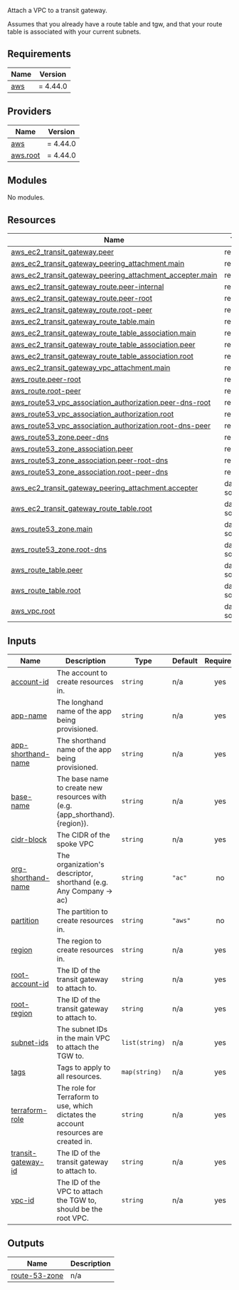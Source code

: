 Attach a VPC to a transit gateway.

Assumes that you already have a route table and tgw, and that your route table is associated with
your current subnets.

## Requirements

| Name | Version |
|------|---------|
| <a name="requirement_aws"></a> [aws](#requirement\_aws) | = 4.44.0 |

## Providers

| Name | Version |
|------|---------|
| <a name="provider_aws"></a> [aws](#provider\_aws) | = 4.44.0 |
| <a name="provider_aws.root"></a> [aws.root](#provider\_aws.root) | = 4.44.0 |

## Modules

No modules.

## Resources

| Name | Type |
|------|------|
| [aws_ec2_transit_gateway.peer](https://registry.terraform.io/providers/hashicorp/aws/4.44.0/docs/resources/ec2_transit_gateway) | resource |
| [aws_ec2_transit_gateway_peering_attachment.main](https://registry.terraform.io/providers/hashicorp/aws/4.44.0/docs/resources/ec2_transit_gateway_peering_attachment) | resource |
| [aws_ec2_transit_gateway_peering_attachment_accepter.main](https://registry.terraform.io/providers/hashicorp/aws/4.44.0/docs/resources/ec2_transit_gateway_peering_attachment_accepter) | resource |
| [aws_ec2_transit_gateway_route.peer-internal](https://registry.terraform.io/providers/hashicorp/aws/4.44.0/docs/resources/ec2_transit_gateway_route) | resource |
| [aws_ec2_transit_gateway_route.peer-root](https://registry.terraform.io/providers/hashicorp/aws/4.44.0/docs/resources/ec2_transit_gateway_route) | resource |
| [aws_ec2_transit_gateway_route.root-peer](https://registry.terraform.io/providers/hashicorp/aws/4.44.0/docs/resources/ec2_transit_gateway_route) | resource |
| [aws_ec2_transit_gateway_route_table.main](https://registry.terraform.io/providers/hashicorp/aws/4.44.0/docs/resources/ec2_transit_gateway_route_table) | resource |
| [aws_ec2_transit_gateway_route_table_association.main](https://registry.terraform.io/providers/hashicorp/aws/4.44.0/docs/resources/ec2_transit_gateway_route_table_association) | resource |
| [aws_ec2_transit_gateway_route_table_association.peer](https://registry.terraform.io/providers/hashicorp/aws/4.44.0/docs/resources/ec2_transit_gateway_route_table_association) | resource |
| [aws_ec2_transit_gateway_route_table_association.root](https://registry.terraform.io/providers/hashicorp/aws/4.44.0/docs/resources/ec2_transit_gateway_route_table_association) | resource |
| [aws_ec2_transit_gateway_vpc_attachment.main](https://registry.terraform.io/providers/hashicorp/aws/4.44.0/docs/resources/ec2_transit_gateway_vpc_attachment) | resource |
| [aws_route.peer-root](https://registry.terraform.io/providers/hashicorp/aws/4.44.0/docs/resources/route) | resource |
| [aws_route.root-peer](https://registry.terraform.io/providers/hashicorp/aws/4.44.0/docs/resources/route) | resource |
| [aws_route53_vpc_association_authorization.peer-dns-root](https://registry.terraform.io/providers/hashicorp/aws/4.44.0/docs/resources/route53_vpc_association_authorization) | resource |
| [aws_route53_vpc_association_authorization.root](https://registry.terraform.io/providers/hashicorp/aws/4.44.0/docs/resources/route53_vpc_association_authorization) | resource |
| [aws_route53_vpc_association_authorization.root-dns-peer](https://registry.terraform.io/providers/hashicorp/aws/4.44.0/docs/resources/route53_vpc_association_authorization) | resource |
| [aws_route53_zone.peer-dns](https://registry.terraform.io/providers/hashicorp/aws/4.44.0/docs/resources/route53_zone) | resource |
| [aws_route53_zone_association.peer](https://registry.terraform.io/providers/hashicorp/aws/4.44.0/docs/resources/route53_zone_association) | resource |
| [aws_route53_zone_association.peer-root-dns](https://registry.terraform.io/providers/hashicorp/aws/4.44.0/docs/resources/route53_zone_association) | resource |
| [aws_route53_zone_association.root-peer-dns](https://registry.terraform.io/providers/hashicorp/aws/4.44.0/docs/resources/route53_zone_association) | resource |
| [aws_ec2_transit_gateway_peering_attachment.accepter](https://registry.terraform.io/providers/hashicorp/aws/4.44.0/docs/data-sources/ec2_transit_gateway_peering_attachment) | data source |
| [aws_ec2_transit_gateway_route_table.root](https://registry.terraform.io/providers/hashicorp/aws/4.44.0/docs/data-sources/ec2_transit_gateway_route_table) | data source |
| [aws_route53_zone.main](https://registry.terraform.io/providers/hashicorp/aws/4.44.0/docs/data-sources/route53_zone) | data source |
| [aws_route53_zone.root-dns](https://registry.terraform.io/providers/hashicorp/aws/4.44.0/docs/data-sources/route53_zone) | data source |
| [aws_route_table.peer](https://registry.terraform.io/providers/hashicorp/aws/4.44.0/docs/data-sources/route_table) | data source |
| [aws_route_table.root](https://registry.terraform.io/providers/hashicorp/aws/4.44.0/docs/data-sources/route_table) | data source |
| [aws_vpc.root](https://registry.terraform.io/providers/hashicorp/aws/4.44.0/docs/data-sources/vpc) | data source |

## Inputs

| Name | Description | Type | Default | Required |
|------|-------------|------|---------|:--------:|
| <a name="input_account-id"></a> [account-id](#input\_account-id) | The account to create resources in. | `string` | n/a | yes |
| <a name="input_app-name"></a> [app-name](#input\_app-name) | The longhand name of the app being provisioned. | `string` | n/a | yes |
| <a name="input_app-shorthand-name"></a> [app-shorthand-name](#input\_app-shorthand-name) | The shorthand name of the app being provisioned. | `string` | n/a | yes |
| <a name="input_base-name"></a> [base-name](#input\_base-name) | The base name to create new resources with (e.g. {app\_shorthand}.{region}). | `string` | n/a | yes |
| <a name="input_cidr-block"></a> [cidr-block](#input\_cidr-block) | The CIDR of the spoke VPC | `string` | n/a | yes |
| <a name="input_org-shorthand-name"></a> [org-shorthand-name](#input\_org-shorthand-name) | The organization's descriptor, shorthand (e.g. Any Company -> ac) | `string` | `"ac"` | no |
| <a name="input_partition"></a> [partition](#input\_partition) | The partition to create resources in. | `string` | `"aws"` | no |
| <a name="input_region"></a> [region](#input\_region) | The region to create resources in. | `string` | n/a | yes |
| <a name="input_root-account-id"></a> [root-account-id](#input\_root-account-id) | The ID of the transit gateway to attach to. | `string` | n/a | yes |
| <a name="input_root-region"></a> [root-region](#input\_root-region) | The ID of the transit gateway to attach to. | `string` | n/a | yes |
| <a name="input_subnet-ids"></a> [subnet-ids](#input\_subnet-ids) | The subnet IDs in the main VPC to attach the TGW to. | `list(string)` | n/a | yes |
| <a name="input_tags"></a> [tags](#input\_tags) | Tags to apply to all resources. | `map(string)` | n/a | yes |
| <a name="input_terraform-role"></a> [terraform-role](#input\_terraform-role) | The role for Terraform to use, which dictates the account resources are created in. | `string` | n/a | yes |
| <a name="input_transit-gateway-id"></a> [transit-gateway-id](#input\_transit-gateway-id) | The ID of the transit gateway to attach to. | `string` | n/a | yes |
| <a name="input_vpc-id"></a> [vpc-id](#input\_vpc-id) | The ID of the VPC to attach the TGW to, should be the root VPC. | `string` | n/a | yes |

## Outputs

| Name | Description |
|------|-------------|
| <a name="output_route-53-zone"></a> [route-53-zone](#output\_route-53-zone) | n/a |
